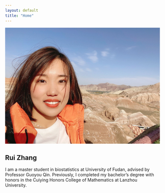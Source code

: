 ```yaml
---
layout: default
title: "Home"
---
```



![rui](https://github.com/RZRuiZhang/RZRuiZhang.github.io/blob/master/R.jpeg)

## Rui Zhang

I am a master student in biostatistics at University of Fudan, advised by Professor Guoyou Qin. Previously, I completed my bachelor’s degree 
with honors in the Cuiying Honors College of Mathematics at Lanzhou University. 



